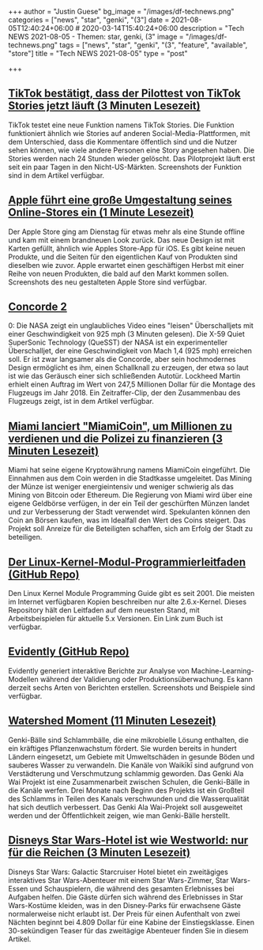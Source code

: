 +++
author = "Justin Guese"
bg_image = "/images/df-technews.png"
categories = ["news", "star", "genki", "(3"]
date = 2021-08-05T12:40:24+06:00 # 2020-03-14T15:40:24+06:00
description = "Tech NEWS 2021-08-05 - Themen: star, genki, (3"
image = "/images/df-technews.png"
tags = ["news", "star", "genki", "(3", "feature", "available", "store"]
title = "Tech NEWS 2021-08-05"
type = "post"

+++

## [TikTok bestätigt, dass der Pilottest von TikTok Stories jetzt läuft (3 Minuten Lesezeit)](https://techcrunch.com/2021/08/04/tiktok-confirms-pilot-test-of-tiktok-stories-is-now-underway/)

 TikTok testet eine neue Funktion namens TikTok Stories. Die Funktion funktioniert ähnlich wie Stories auf anderen Social-Media-Plattformen, mit dem Unterschied, dass die Kommentare öffentlich sind und die Nutzer sehen können, wie viele andere Personen eine Story angesehen haben. Die Stories werden nach 24 Stunden wieder gelöscht. Das Pilotprojekt läuft erst seit ein paar Tagen in den Nicht-US-Märkten. Screenshots der Funktion sind in dem Artikel verfügbar.

## [Apple führt eine große Umgestaltung seines Online-Stores ein (1 Minute Lesezeit)](https://www.theverge.com/2021/8/3/22608636/apple-online-store-redesign-2021-launch-cards)

 Der Apple Store ging am Dienstag für etwas mehr als eine Stunde offline und kam mit einem brandneuen Look zurück. Das neue Design ist mit Karten gefüllt, ähnlich wie Apples Store-App für iOS. Es gibt keine neuen Produkte, und die Seiten für den eigentlichen Kauf von Produkten sind dieselben wie zuvor. Apple erwartet einen geschäftigen Herbst mit einer Reihe von neuen Produkten, die bald auf den Markt kommen sollen. Screenshots des neu gestalteten Apple Store sind verfügbar.

## [Concorde 2](https://www.express.co.uk/news/science/1471969/nasa-concorde-2-supersonic-jet-x59-quiet-sonic-boom-timelapse-video-scn)

0: Die NASA zeigt ein unglaubliches Video eines "leisen" Überschalljets mit einer Geschwindigkeit von 925 mph (3 Minuten gelesen). Die X-59 Quiet SuperSonic Technology (QueSST) der NASA ist ein experimenteller Überschalljet, der eine Geschwindigkeit von Mach 1,4 (925 mph) erreichen soll. Er ist zwar langsamer als die Concorde, aber sein hochmodernes Design ermöglicht es ihm, einen Schallknall zu erzeugen, der etwa so laut ist wie das Geräusch einer sich schließenden Autotür. Lockheed Martin erhielt einen Auftrag im Wert von 247,5 Millionen Dollar für die Montage des Flugzeugs im Jahr 2018. Ein Zeitraffer-Clip, der den Zusammenbau des Flugzeugs zeigt, ist in dem Artikel verfügbar.

## [Miami lanciert "MiamiCoin", um Millionen zu verdienen und die Polizei zu finanzieren (3 Minuten Lesezeit)](https://www.vice.com/en/article/v7eqa9/miami-launches-miamicoin-to-make-millions-and-fund-the-police)

 Miami hat seine eigene Kryptowährung namens MiamiCoin eingeführt. Die Einnahmen aus dem Coin werden in die Stadtkasse umgeleitet. Das Mining der Münze ist weniger energieintensiv und weniger schwierig als das Mining von Bitcoin oder Ethereum. Die Regierung von Miami wird über eine eigene Geldbörse verfügen, in der ein Teil der geschürften Münzen landet und zur Verbesserung der Stadt verwendet wird. Spekulanten können den Coin an Börsen kaufen, was im Idealfall den Wert des Coins steigert. Das Projekt soll Anreize für die Beteiligten schaffen, sich am Erfolg der Stadt zu beteiligen.

## [Der Linux-Kernel-Modul-Programmierleitfaden (GitHub Repo)](https://github.com/sysprog21/lkmpg)

 Den Linux Kernel Module Programming Guide gibt es seit 2001. Die meisten im Internet verfügbaren Kopien beschreiben nur alte 2.6.x-Kernel. Dieses Repository hält den Leitfaden auf dem neuesten Stand, mit Arbeitsbeispielen für aktuelle 5.x Versionen. Ein Link zum Buch ist verfügbar.

## [Evidently (GitHub Repo)](https://github.com/evidentlyai/evidently?ref=producthunt)

 Evidently generiert interaktive Berichte zur Analyse von Machine-Learning-Modellen während der Validierung oder Produktionsüberwachung. Es kann derzeit sechs Arten von Berichten erstellen. Screenshots und Beispiele sind verfügbar.

## [Watershed Moment (11 Minuten Lesezeit)](https://hanahou.com/24.3/watershed-moment)

 Genki-Bälle sind Schlammbälle, die eine mikrobielle Lösung enthalten, die ein kräftiges Pflanzenwachstum fördert. Sie wurden bereits in hundert Ländern eingesetzt, um Gebiete mit Umweltschäden in gesunde Böden und sauberes Wasser zu verwandeln. Die Kanäle von Waikīkī sind aufgrund von Verstädterung und Verschmutzung schlammig geworden. Das Genki Ala Wai Projekt ist eine Zusammenarbeit zwischen Schulen, die Genki-Bälle in die Kanäle werfen. Drei Monate nach Beginn des Projekts ist ein Großteil des Schlamms in Teilen des Kanals verschwunden und die Wasserqualität hat sich deutlich verbessert. Das Genki Ala Wai-Projekt soll ausgeweitet werden und der Öffentlichkeit zeigen, wie man Genki-Bälle herstellt.

## [Disneys Star Wars-Hotel ist wie Westworld: nur für die Reichen (3 Minuten Lesezeit)](https://www.theverge.com/2021/8/4/22609764/disney-star-wars-hotel-galactic-starcruiser-pricing-2022-interactive-immersive)

 Disneys Star Wars: Galactic Starcruiser Hotel bietet ein zweitägiges interaktives Star Wars-Abenteuer mit einem Star Wars-Zimmer, Star Wars-Essen und Schauspielern, die während des gesamten Erlebnisses bei Aufgaben helfen. Die Gäste dürfen sich während des Erlebnisses in Star Wars-Kostüme kleiden, was in den Disney-Parks für erwachsene Gäste normalerweise nicht erlaubt ist. Der Preis für einen Aufenthalt von zwei Nächten beginnt bei 4.809 Dollar für eine Kabine der Einstiegsklasse. Einen 30-sekündigen Teaser für das zweitägige Abenteuer finden Sie in diesem Artikel.

